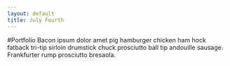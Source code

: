 ```yaml
---
layout: default
title: July Fourth
---
```


#Portfolio
Bacon ipsum dolor amet pig hamburger chicken ham hock fatback tri-tip sirloin drumstick chuck prosciutto ball tip andouille sausage. Frankfurter rump prosciutto bresaola.
